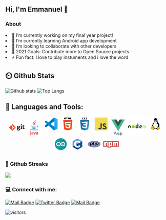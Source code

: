## Hi, I'm Emmanuel 👋

### About
   <li>🔭 I’m currently working on my final year project!</li>
   <li>🌱 I’m currently learning Android app development</li>
   <li>👯 I’m looking to collaborate with other developers</li>
   <li>🥅 2021 Goals: Contribute more to Open Source projects</li>
   <li>⚡ Fun fact: I love to play instuments and i love the word</li>

## ⏲️ Github Stats
![Github stats](https://github-readme-stats.vercel.app/api?username=Neba-Emmanuel&theme=dark&count_private=true&show_icons=true&include_all_commits=true)    ![Top Langs](https://github-readme-stats.vercel.app/api/top-langs/?username=Neba-Emmanuel&layout=compact&theme=dark&langs_count=9)


## 🧰 Languages and Tools:
<p align="center">
<img src="https://github.com/devicons/devicon/blob/master/icons/git/git-original-wordmark.svg" alt="Git" width="50" height="50"/>
<img src="https://github.com/devicons/devicon/blob/master/icons/java/java-original-wordmark.svg" alt="java" width="50" height="50"/>
<img src="https://raw.githubusercontent.com/github/explore/80688e429a7d4ef2fca1e82350fe8e3517d3494d/topics/visual-studio-code/visual-studio-code.png" alt="VS Code" height="40" style="vertical-align:top; margin:4px">
<img src="https://raw.githubusercontent.com/github/explore/80688e429a7d4ef2fca1e82350fe8e3517d3494d/topics/html/html.png" alt="html" height="40" style="vertical-align:top; margin:4px">  
<img src="https://raw.githubusercontent.com/github/explore/80688e429a7d4ef2fca1e82350fe8e3517d3494d/topics/css/css.png" alt="css" height="40" style="vertical-align:top; margin:4px">   
<img src="https://raw.githubusercontent.com/github/explore/80688e429a7d4ef2fca1e82350fe8e3517d3494d/topics/javascript/javascript.png" alt="Javascript" height="40" style="vertical-align:top; margin:4px"> 
<img src="https://github.com/devicons/devicon/blob/master/icons/vuejs/vuejs-original-wordmark.svg" alt="VueJS" width="50" height="50"/>
<img src="https://github.com/devicons/devicon/blob/master/icons/nodejs/nodejs-original-wordmark.svg" alt="NodeJS" width="60" height="60"/>    
<img src="https://raw.githubusercontent.com/github/explore/80688e429a7d4ef2fca1e82350fe8e3517d3494d/topics/linux/linux.png" alt="linux" height="40" style="vertical-align:top; margin:4px">  
<img src="https://raw.githubusercontent.com/github/explore/80688e429a7d4ef2fca1e82350fe8e3517d3494d/topics/arduino/arduino.png" alt="arduino" height="40" style="vertical-align:top; margin:4px"> 
<img src="https://raw.githubusercontent.com/github/explore/80688e429a7d4ef2fca1e82350fe8e3517d3494d/topics/c/c.png" alt="c" height="40" style="vertical-align:top; margin:4px">   
<img src="https://raw.githubusercontent.com/github/explore/80688e429a7d4ef2fca1e82350fe8e3517d3494d/topics/php/php.png" alt="php" height="40" style="vertical-align:top; margin:4px">    
<img src="https://github.com/devicons/devicon/blob/master/icons/npm/npm-original-wordmark.svg" alt="npm" width="50" height="50"/>   

### 📆 Github Streaks
<img src="https://github-readme-streak-stats.herokuapp.com/?user=Neba-Emmanuel&theme=dark" width="48%" > 
 
### 💻 Connect with me:
[![Mail Badge](https://img.shields.io/badge/-nebaemmanuel-c0392b?style=flat&labelColor=c0392b&logo=gmail&logoColor=white)](mailto:nebaemmanuel736@gmail.com)
[![Twitter Badge](https://img.shields.io/badge/-@NebaEmmanuel5-1ca0f1?style=flat&labelColor=1ca0f1&logo=twitter&logoColor=white&link=https://twitter.com/NebaEmmanuel5)](https://twitter.com/NebaEmmanuel5/) 
[![Mail Badge](https://img.shields.io/badge/-@nebaemmanuel-405DE6?style=flat&labelColor=5851DB&logo=instagram&logoColor=white)](https://instagram.com/neba.emmanuel.946)


![visitors](https://visitor-badge.glitch.me/badge?page_id=Neba-Emmanuel.visitor-badge.issue.1)
   
<!--
**Neba-Emmanuel/Neba-Emmanuel** is a ✨ _special_ ✨ repository because its `README.md` (this file) appears on your GitHub profile.

Here are some ideas to get you started:

- 🔭 I’m currently working on ...
- 🌱 I’m currently learning ...
- 👯 I’m looking to collaborate on ...
- 🤔 I’m looking for help with ...
- 💬 Ask me about ...
- 📫 How to reach me: ...
- 😄 Pronouns: ...
- ⚡ Fun fact: ...
-->
